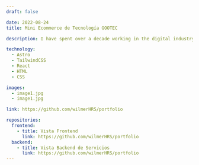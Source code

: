 ```yaml
---
draft: false

date: 2022-08-24
title: Mini Ecommerce de Tecnología GOOTEC

description: I have spent over a decade working in the digital industry, with a focus on web development. During this period I have had the pleasure of working with diverse teams across various industries, and I am always excited to learn about new technologies and innovative approaches.

technology:
  - Astro
  - TailwindCSS
  - React
  - HTML
  - CSS

images:
  - image1.jpg
  - image1.jpg

link: https://github.com/wilmerHRS/portfolio

repositories:
  frontend:
    - title: Vista Frontend
      link: https://github.com/wilmerHRS/portfolio
  backend:
    - title: Vista Backend de Servicios
      link: https://github.com/wilmerHRS/portfolio
---
```

